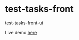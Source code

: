 # test-tasks-front
test-tasks-front-ui

Live demo [here](https://smartline-test-task.firebaseapp.com)
